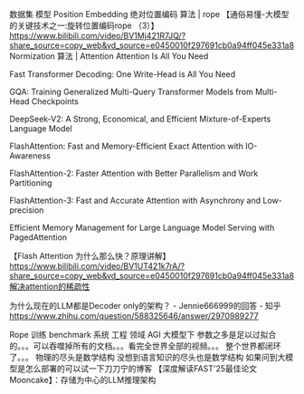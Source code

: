 数据集
模型
Position Embedding
绝对位置编码
算法  |  rope
【通俗易懂-大模型的关键技术之一:旋转位置编码rope （3）】 https://www.bilibili.com/video/BV1Mj421R7JQ/?share_source=copy_web&vd_source=e0450010f297691cb0a94ff045e331a8
Normization
算法  |  Attention
Attention Is All You Need

Fast Transformer Decoding: One Write-Head is All You Need

GQA: Training Generalized Multi-Query Transformer Models from Multi-Head Checkpoints

DeepSeek-V2: A Strong, Economical, and Efficient Mixture-of-Experts Language Model

FlashAttention: Fast and Memory-Efficient Exact Attention with IO-Awareness

FlashAttention-2: Faster Attention with Better Parallelism and Work Partitioning

FlashAttention-3: Fast and Accurate Attention with Asynchrony and Low-precision

Efficient Memory Management for Large Language Model Serving with PagedAttention

【Flash Attention 为什么那么快？原理讲解】 https://www.bilibili.com/video/BV1UT421k7rA/?share_source=copy_web&vd_source=e0450010f297691cb0a94ff045e331a8解决attention的稀疏性

为什么现在的LLM都是Decoder only的架构？ - Jennie666999的回答 - 知乎
https://www.zhihu.com/question/588325646/answer/2970989277

Rope
训练
benchmark
系统
工程
领域
AGI
大模型下 参数之多是足以过拟合的。。。可以吞噬掉所有的文档。。。看完全世界全部的视频。。。 整个世界都闭环了。。。
物理的尽头是数学结构  没想到语言知识的尽头也是数学结构
如果问到大模型是怎么部署的可以试一下刀刀宁的博客
【深度解读FAST'25最佳论文Mooncake】：存储为中心的LLM推理架构

